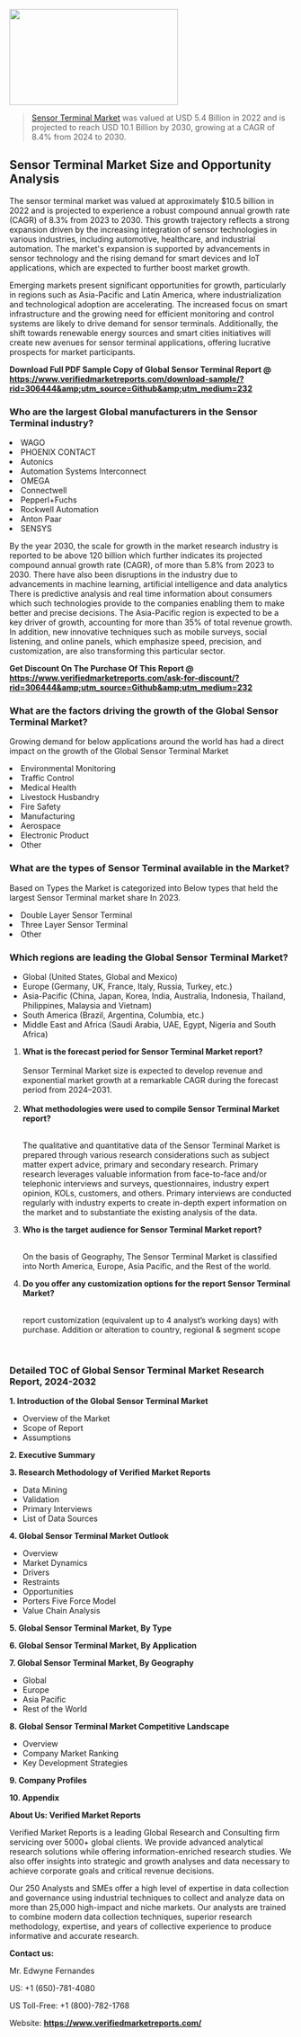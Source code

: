 
<img src="https://ffe5etoiles.com/wp-content/uploads/2024/12/MST1-300x171.png" alt="" width="300" height="171" class="alignnone size-medium wp-image-20088" /><blockquote><p><p><a href="https://www.verifiedmarketreports.com/download-sample/?rid=306444&utm_source=Github&utm_medium=232" target="_blank">Sensor Terminal Market</a> was valued at USD 5.4 Billion in 2022 and is projected to reach USD 10.1 Billion by 2030, growing at a CAGR of 8.4% from 2024 to 2030.</p></blockquote><p><h2>Sensor Terminal Market Size and Opportunity Analysis</h2><p>The sensor terminal market was valued at approximately $10.5 billion in 2022 and is projected to experience a robust compound annual growth rate (CAGR) of 8.3% from 2023 to 2030. This growth trajectory reflects a strong expansion driven by the increasing integration of sensor technologies in various industries, including automotive, healthcare, and industrial automation. The market's expansion is supported by advancements in sensor technology and the rising demand for smart devices and IoT applications, which are expected to further boost market growth.</p><p>Emerging markets present significant opportunities for growth, particularly in regions such as Asia-Pacific and Latin America, where industrialization and technological adoption are accelerating. The increased focus on smart infrastructure and the growing need for efficient monitoring and control systems are likely to drive demand for sensor terminals. Additionally, the shift towards renewable energy sources and smart cities initiatives will create new avenues for sensor terminal applications, offering lucrative prospects for market participants.</p></p><p class=""><strong>Download Full PDF Sample Copy of Global Sensor Terminal Report @ <a href="https://www.verifiedmarketreports.com/download-sample/?rid=306444&amp;utm_source=Github&amp;utm_medium=232" target="_blank">https://www.verifiedmarketreports.com/download-sample/?rid=306444&amp;utm_source=Github&amp;utm_medium=232</a></strong></p><h3 id="" class="">Who are the largest Global manufacturers in the Sensor Terminal industry?</h3><p><li>WAGO</li><li> PHOENIX CONTACT</li><li> Autonics</li><li> Automation Systems Interconnect</li><li> OMEGA</li><li> Connectwell</li><li> Pepperl+Fuchs</li><li> Rockwell Automation</li><li> Anton Paar</li><li> SENSYS</li></p><div class=""><div class="" dir="" data-message-author-role="" data-message-id="" data-message-model-slug=""><div class=""><div class=""><div class=""><div class="" dir="" data-message-author-role="" data-message-id="" data-message-model-slug=""><div class=""><div class=""><p>By the year 2030, the scale for growth in the market research industry is reported to be above 120 billion which further indicates its projected compound annual growth rate (CAGR), of more than 5.8% from 2023 to 2030. There have also been disruptions in the industry due to advancements in machine learning, artificial intelligence and data analytics There is predictive analysis and real time information about consumers which such technologies provide to the companies enabling them to make better and precise decisions. The Asia-Pacific region is expected to be a key driver of growth, accounting for more than 35% of total revenue growth. In addition, new innovative techniques such as mobile surveys, social listening, and online panels, which emphasize speed, precision, and customization, are also transforming this particular sector.</p><p><strong>Get Discount On The Purchase Of This Report @&nbsp; <a href="https://www.verifiedmarketreports.com/ask-for-discount/?rid=306444&amp;utm_source=Github&amp;utm_medium=232" target="_blank">https://www.verifiedmarketreports.com/ask-for-discount/?rid=306444&amp;utm_source=Github&amp;utm_medium=232</a></strong></p></div></div></div></div></div></div></div></div><h3 id="" class="">What are the factors driving the growth of the Global Sensor Terminal Market?</h3><p id="" class="">Growing demand for below applications around the world has had a direct impact on the growth of the Global Sensor Terminal Market</p><p id="" class=""><li>Environmental Monitoring</li><li> Traffic Control</li><li> Medical Health</li><li> Livestock Husbandry</li><li> Fire Safety</li><li> Manufacturing</li><li> Aerospace</li><li> Electronic Product</li><li> Other</li></p><h3 id="" class="">What are the types of Sensor Terminal available in the Market?</h3><p id="" class="">Based on Types the Market is categorized into Below types that held the largest Sensor Terminal market share In 2023.</p><p id="" class=""><li>Double Layer Sensor Terminal</li><li> Three Layer Sensor Terminal</li><li> Other</li></p><h3 id="" class="">Which regions are leading the Global Sensor Terminal Market?</h3><ul><li>Global (United States, Global and Mexico)</li><li>Europe (Germany, UK, France, Italy, Russia, Turkey, etc.)</li><li>Asia-Pacific (China, Japan, Korea, India, Australia, Indonesia, Thailand, Philippines, Malaysia and Vietnam)</li><li>South America (Brazil, Argentina, Columbia, etc.)</li><li>Middle East and Africa (Saudi Arabia, UAE, Egypt, Nigeria and South Africa)</li></ul><p><ol><li><strong>What is the forecast period for Sensor Terminal Market report?<br /></strong><br /><span data-sheets-root="1" data-sheets-value="{&quot;1&quot;:2,&quot;2&quot;:&quot;XXXX size is expected to develop revenue and exponential market growth at a remarkable CAGR during the forecast period from 2024&ndash;2030.&quot;}" data-sheets-userformat="{&quot;2&quot;:12674,&quot;4&quot;:{&quot;1&quot;:2,&quot;2&quot;:16776960},&quot;10&quot;:2,&quot;11&quot;:0,&quot;15&quot;:&quot;Arial&quot;,&quot;16&quot;:12}">Sensor Terminal Market size is expected to develop revenue and exponential market growth at a remarkable CAGR during the forecast period from 2024&ndash;2031.</span><br /><br /></li><li><strong>What methodologies were used to compile Sensor Terminal Market report?<br /><br /></strong><p>The qualitative and quantitative data of the&nbsp;Sensor Terminal Market is prepared through various research considerations such as subject matter expert advice, primary and secondary research. Primary research leverages valuable information from face-to-face and/or telephonic interviews and surveys, questionnaires, industry expert opinion, KOLs, customers, and others. Primary interviews are conducted regularly with industry experts to create in-depth expert information on the market and to substantiate the existing analysis of the data.&nbsp;</p></li><li><strong>Who is the target audience for Sensor Terminal Market report?<br /><br /></strong><p>On the basis of Geography, The&nbsp;Sensor Terminal Market is classified into North America, Europe, Asia Pacific, and the Rest of the world.</p></li><li><strong>Do you offer any customization options for the report Sensor Terminal Market?<br /><br /></strong><p>report customization (equivalent up to 4 analyst&rsquo;s working days) with purchase. Addition or alteration to country, regional &amp; segment scope</p><p>&nbsp;</p></li></ol></p><h3 id="" class="">Detailed TOC of Global Sensor Terminal Market Research Report, 2024-2032</h3><p id="" class=""><strong>1. Introduction of the Global Sensor Terminal Market</strong></p><ul><li>Overview of the Market</li><li>Scope of Report</li><li>Assumptions</li></ul><p id="" class=""><strong>2. Executive Summary</strong></p><p id="" class=""><strong>3. Research Methodology of&nbsp;Verified Market Reports</strong></p><ul><li>Data Mining</li><li>Validation</li><li>Primary Interviews</li><li>List of Data Sources</li></ul><p id="" class=""><strong>4. Global Sensor Terminal Market Outlook</strong></p><ul><li>Overview</li><li>Market Dynamics</li><li>Drivers</li><li>Restraints</li><li>Opportunities</li><li>Porters Five Force Model</li><li>Value Chain Analysis</li></ul><p id="" class=""><strong>5. Global Sensor Terminal Market, By&nbsp;Type</strong></p><p id="" class=""><strong>6. Global Sensor Terminal Market, By Application</strong></p><p id="" class=""><strong>7. Global Sensor Terminal Market, By Geography</strong></p><ul><li>Global</li><li>Europe</li><li>Asia Pacific</li><li>Rest of the World</li></ul><p id="" class=""><strong>8. Global Sensor Terminal Market Competitive Landscape</strong></p><ul><li>Overview</li><li>Company Market Ranking</li><li>Key Development Strategies</li></ul><p id="" class=""><strong>9. Company Profiles</strong></p><p id="" class=""><strong>10. Appendix</strong></p><p id="" class=""><strong>About Us: Verified Market Reports</strong></p><p id="" class="">Verified Market Reports is a leading Global Research and Consulting firm servicing over 5000+ global clients. We provide advanced analytical research solutions while offering information-enriched research studies. We also offer insights into strategic and growth analyses and data necessary to achieve corporate goals and critical revenue decisions.</p><p id="" class="">Our 250 Analysts and SMEs offer a high level of expertise in data collection and governance using industrial techniques to collect and analyze data on more than 25,000 high-impact and niche markets. Our analysts are trained to combine modern data collection techniques, superior research methodology, expertise, and years of collective experience to produce informative and accurate research.</p><p id="" class=""><strong>Contact us:</strong></p><p id="" class="">Mr. Edwyne Fernandes</p><p id="" class="">US: +1 (650)-781-4080</p><p id="" class="">US Toll-Free: +1 (800)-782-1768</p><p id="" class="">Website: <a target="" data-test-app-aware-link=""><strong>https://www.verifiedmarketreports.com/</strong></a></p>
